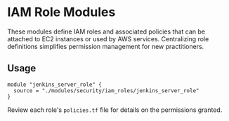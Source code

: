 # IAM Role Modules

These modules define IAM roles and associated policies that can be attached to EC2 instances or used by AWS services. Centralizing role definitions simplifies permission management for new practitioners.

## Usage
```hcl
module "jenkins_server_role" {
  source = "./modules/security/iam_roles/jenkins_server_role"
}
```
Review each role's `policies.tf` file for details on the permissions granted.
